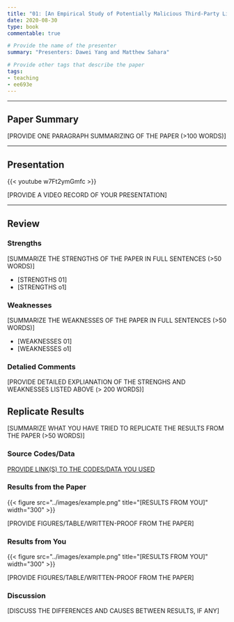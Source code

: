 ```yaml
---
title: "01: [An Empirical Study of Potentially Malicious Third-Party Libraries in Android Apps] by [Z. Zhang, W. Diao. C. Hu, S. Guo, C. Zuo, and L. Li]"
date: 2020-08-30
type: book
commentable: true

# Provide the name of the presenter
summary: "Presenters: Dawei Yang and Matthew Sahara"

# Provide other tags that describe the paper
tags:
- teaching
- ee693e
---
```


***
## Paper Summary
[PROVIDE ONE PARAGRAPH SUMMARIZING OF THE PAPER (>100 WORDS)]
***

## Presentation
{{< youtube w7Ft2ymGmfc >}}

[PROVIDE A VIDEO RECORD OF YOUR PRESENTATION]
***

## Review
### Strengths
[SUMMARIZE THE STRENGTHS OF THE PAPER IN FULL SENTENCES (>50 WORDS)]
- [STRENGTHS 01]
- [STRENGTHS o1]

### Weaknesses
[SUMMARIZE THE WEAKNESSES OF THE PAPER IN FULL SENTENCES (>50 WORDS)]
- [WEAKNESSES 01]
- [WEAKNESSES o1]

### Detalied Comments
[PROVIDE DETAILED EXPLIANATION OF THE STRENGHS AND WEAKNESSES LISTED ABOVE (>
200 WORDS)]

## Replicate Results
[SUMMARIZE WHAT YOU HAVE TRIED TO REPLICATE THE RESULTS FROM THE PAPER (>50
WORDS)]

### Source Codes/Data
[PROVIDE LINK(S) TO THE CODES/DATA YOU USED](https://github.com/rpp0/em-operation-extraction)

### Results from the Paper
{{< figure src="../images/example.png" title="[RESULTS FROM YOU]" width="300" >}}

[PROVIDE FIGURES/TABLE/WRITTEN-PROOF FROM THE PAPER]

### Results from You

{{< figure src="../images/example.png" title="[RESULTS FROM YOU]" width="300" >}}

[PROVIDE FIGURES/TABLE/WRITTEN-PROOF FROM THE PAPER]

### Discussion

[DISCUSS THE DIFFERENCES AND CAUSES BETWEEN RESULTS, IF ANY]
